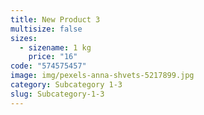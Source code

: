 ```yaml
---
title: New Product 3
multisize: false
sizes:
  - sizename: 1 kg
    price: "16"
code: "574575457"
image: img/pexels-anna-shvets-5217899.jpg
category: Subcategory 1-3
slug: Subcategory-1-3
---
```

